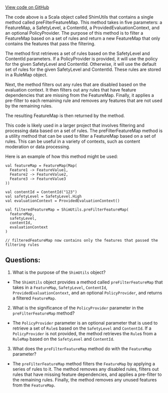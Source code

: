 [View code on GitHub](https://github.com/misbahsy/the-algorithm/visibilitylib/src/main/scala/com/twitter/visibility/rules/utils/ShimUtils.scala)

The code above is a Scala object called ShimUtils that contains a single method called preFilterFeatureMap. This method takes in five parameters: a FeatureMap, a SafetyLevel, a ContentId, a ProvidedEvaluationContext, and an optional PolicyProvider. The purpose of this method is to filter a FeatureMap based on a set of rules and return a new FeatureMap that only contains the features that pass the filtering.

The method first retrieves a set of rules based on the SafetyLevel and ContentId parameters. If a PolicyProvider is provided, it will use the policy for the given SafetyLevel and ContentId. Otherwise, it will use the default set of rules for the given SafetyLevel and ContentId. These rules are stored in a RuleMap object.

Next, the method filters out any rules that are disabled based on the evaluation context. It then filters out any rules that have feature dependencies that are missing from the FeatureMap. Finally, it applies a pre-filter to each remaining rule and removes any features that are not used by the remaining rules.

The resulting FeatureMap is then returned by the method.

This code is likely used in a larger project that involves filtering and processing data based on a set of rules. The preFilterFeatureMap method is a utility method that can be used to filter a FeatureMap based on a set of rules. This can be useful in a variety of contexts, such as content moderation or data processing. 

Here is an example of how this method might be used:

```
val featureMap = FeatureMap(Map(
  Feature1 -> FeatureValue1,
  Feature2 -> FeatureValue2,
  Feature3 -> FeatureValue3
))

val contentId = ContentId("123")
val safetyLevel = SafetyLevel.High
val evaluationContext = ProvidedEvaluationContext()

val filteredFeatureMap = ShimUtils.preFilterFeatureMap(
  featureMap,
  safetyLevel,
  contentId,
  evaluationContext
)

// filteredFeatureMap now contains only the features that passed the filtering rules
```
## Questions: 
 1. What is the purpose of the `ShimUtils` object?
- The `ShimUtils` object provides a method called `preFilterFeatureMap` that takes in a `FeatureMap`, `SafetyLevel`, `ContentId`, `ProvidedEvaluationContext`, and an optional `PolicyProvider`, and returns a filtered `FeatureMap`.

2. What is the significance of the `PolicyProvider` parameter in the `preFilterFeatureMap` method?
- The `PolicyProvider` parameter is an optional parameter that is used to retrieve a set of `Rule`s based on the `SafetyLevel` and `ContentId`. If a `PolicyProvider` is not provided, the method retrieves the `Rule`s from a `RuleMap` based on the `SafetyLevel` and `ContentId`.

3. What does the `preFilterFeatureMap` method do with the `FeatureMap` parameter?
- The `preFilterFeatureMap` method filters the `FeatureMap` by applying a series of rules to it. The method removes any disabled rules, filters out rules that have missing feature dependencies, and applies a pre-filter to the remaining rules. Finally, the method removes any unused features from the `FeatureMap`.